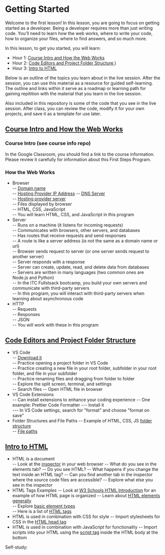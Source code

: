 # Getting Started  

Welcome to the first lesson! In this lesson, you are going to focus on getting started as a developer. Being a developer requires more than just writing code. You'll need to learn how the web works, where to write your code, how to organize your files, where to find answers, and so much more.

In this lesson, to get you started, you will learn:

- Hour 1: [Course Intro and How the Web Works](#course-intro-and-how-the-web-works)    
- Hour 2: [Code Editors and Project Folder Structure ](#code-editors-and-project-folder-structure))  
- Hour 3: [Intro to HTML](#intro-to-html)  

Below is an outline of the topics you learn about in the live session. After the session, you can use this material as a resource for guided self-learning. The outline and links within it serve as a roadmap or learning path for gaining repitition with the material that you learn in the live session. 

Also included in this repository is some of the code that you see in the live session. After class, you can review the code, modify it for your own projects, and save it as a template for use later.

## [Course Intro and How the Web Works](#course-intro-and-how-the-web-works)  
  
  ### Course Intro (see course info repo)
  
  In the Google Classroom, you should find a link to the course information. Please review it carefully for information about this First Steps Program.
  
  ### How the Web Works
  
  - Browser  
    -- [Domain name](https://en.wikipedia.org/wiki/Domain_name)  
    -- [Hosting Provider IP Address](https://en.wikipedia.org/wiki/IP_address) 
    -- [DNS Server](https://en.wikipedia.org/wiki/Domain_Name_System)  
    -- [Hosting provider server](https://en.wikipedia.org/wiki/Web_hosting_service)  
    -- Files displayed by browser  
    -- HTML, CSS, JavaScript  
    -- You will learn HTML, CSS, and JavaScript in this program  
  - Server  
    -- Runs on a machine (it listens for incoming requests)  
    -- Communicates with browsers, other servers, and databases  
    -- Has routes that receive requests and send responses  
    -- A route is like a server address (is not the same as a domain name or url)  
    -- Browser sends request to server (or one server sends request to another server)  
    -- Server responds with a response  
    -- Server can create, update, read, and delete data from databases  
    -- Servers are written in many languages (two common ones are Node.js and Python)  
    -- In the ITC Fullstsack bootcamp, you build your own servers and communicate with third-party servers  
    -- In this program, you will interact with third-party servers when learning about asynchronous code  
  - HTTP  
    -- Requests  
    -- Responses  
    -- JSON  
    -- You will work with these in this program
  
## [Code Editors and Project Folder Structure](#code-editors-and-project-folder-structure)  
  - VS Code  
    -- [Download it](https://code.visualstudio.com/)  
    -- Practice opening a project folder in VS Code  
    -- Practice creating a new file in your root folder, subfolder in your root folder, and file in your subfolder  
    -- Practice renaming files and dragging from folder to folder  
    -- Explore the split screen, terminal, and settings  
    -- Search files
    -- Open HTML file in browser
  - VS Code Extensions  
    -- Can install extensions to enhance your coding experience
    -- One example: Prettier Code Formatter
      --- Install it  
      --- In VS Code settings, search for "format" and choose "format on save"
  - Folder Structures and File Paths
    -- Example of HTML, CSS, JS [folder structure](https://developer.mozilla.org/en-US/docs/Learn/Getting_started_with_the_web/Dealing_with_files)  
    -- [File paths](https://www.w3schools.com/html/html_filepaths.asp) 

## [Intro to HTML](#intro-to-html)   
  - HTML is a document  
    -- Look at the [inspector](https://developer.mozilla.org/en-US/docs/Learn/Common_questions/What_are_browser_developer_tools) in your web browser 
    -- What do you see in the elements tab?
    -- Do you see HTML?
    -- What happens if you change the text inside an HTML tag?
    -- Can you find another tab in the inspector where the source code files are accessible?
    -- Explore what else you see in the inspector
  - HTML Tags Examples
    -- Look at [W3 Schools HTML Introduction](https://www.w3schools.com/html/html_intro.asp) for an example of how HTML page is organized
    -- Learn about [HTML elements generally](https://www.w3schools.com/html/html_elements.asp)  
    -- Explore [basic element types](https://www.w3schools.com/html/html_basic.asp)  
    -- Here is a list of [HTML tags](https://www.w3schools.com/tags/default.asp)
  - HTML is used in combination with CSS for style
    -- Import stylesheets for CSS in the [HTML head tag](https://www.w3schools.com/html/html_head.asp)
  - HTML is used in combination with JavaScript for functionality
    -- Import scripts into your HTML using the [script tag](https://www.w3schools.com/html/html_scripts.asp) inside the HTML body at the bottom 


Self-study:  
  

